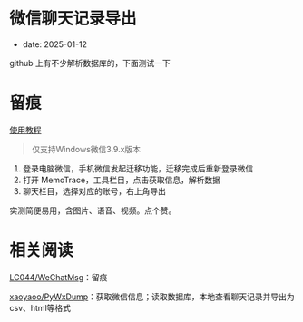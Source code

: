# 微信聊天记录导出
- date: 2025-01-12

github 上有不少解析数据库的，下面测试一下

# 留痕

[使用教程](https://memotrace.cn/doc/posts/deploy/)
> 仅支持Windows微信3.9.x版本

1. 登录电脑微信，手机微信发起迁移功能，迁移完成后重新登录微信
2. 打开 MemoTrace，工具栏目，点击获取信息，解析数据
3. 聊天栏目，选择对应的账号，右上角导出

实测简便易用，含图片、语音、视频。点个赞。

# 相关阅读

[LC044/WeChatMsg](https://github.com/LC044/WeChatMsg)：留痕

[xaoyaoo/PyWxDump](https://github.com/xaoyaoo/PyWxDump)：获取微信信息；读取数据库，本地查看聊天记录并导出为csv、html等格式
